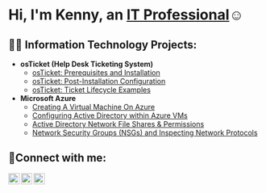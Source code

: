 <h1>Hi, I'm Kenny, an <a href="https://linkedin.com/in/Kennybarr1">IT Professional</a>☺</h1>

<h2>👨‍💻 Information Technology Projects:</h2>

- <b>osTicket (Help Desk Ticketing System)</b>
  - [osTicket: Prerequisites and Installation](https://github.com/KennyChill/kennychill/osticket-prereqs)
  - [osTicket: Post-Installation Configuration](https://github.com/KennyChill/kennychill/post-install-config)
  - [osTicket: Ticket Lifecycle Examples](https://github.com/KennyChill/kennychill/ticket-lifecycle)
- <b>Microsoft Azure</b>
  - [Creating A Virtual Machine On Azure](https://github.com/KennyChill/creating-vm)
  - [Configuring Active Directory within Azure VMs](https://github.com/joshmadakoredmonds/configure-ad)
  - [Active Directory Network File Shares & Permissions](https://github.com/joshmadakoredmonds/configure-ad)
  - [Network Security Groups (NSGs) and Inspecting Network Protocols](https://github.com/joshmadakoredmonds/azure-network-protocols)

<h2>🤳Connect with me:</h2>

[<img align="left" alt="Josh | Twitter" width="22px" src="https://cdn.jsdelivr.net/npm/simple-icons@v3/icons/twitter.svg" />][twitter]
[<img align="left" alt="Josh | LinkedIn" width="22px" src="https://cdn.jsdelivr.net/npm/simple-icons@v3/icons/linkedin.svg" />][linkedin]
[<img align="left" alt="Josh | Instagram" width="22px" src="https://cdn.jsdelivr.net/npm/simple-icons@v3/icons/instagram.svg" />][instagram]

[twitter]: https://twitter.com/Jane
[instagram]: https://www.instagram.com/Jane
[linkedin]: https://linkedin.com/in/kennybarr1
